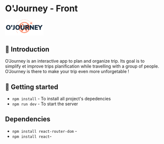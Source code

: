 # O'Journey - Front
<img src="src/assets/logo/logo.png"
     alt="Logo"
     style="width: 25%" />

## 👋 Introduction

O'Journey is an interactive app to plan and organize trip. Its goal is to simplify et improve trips planification while travelling with a group of people.
O'Journey is there to make your trip even more unforgetable !

## 🛫 Getting started 

- ```npm install``` - To install all project's depedencies
- ```npm run dev``` - To start the server

## Dependencies

- ```npm install react-router-dom``` - 
- ```npm install react```-